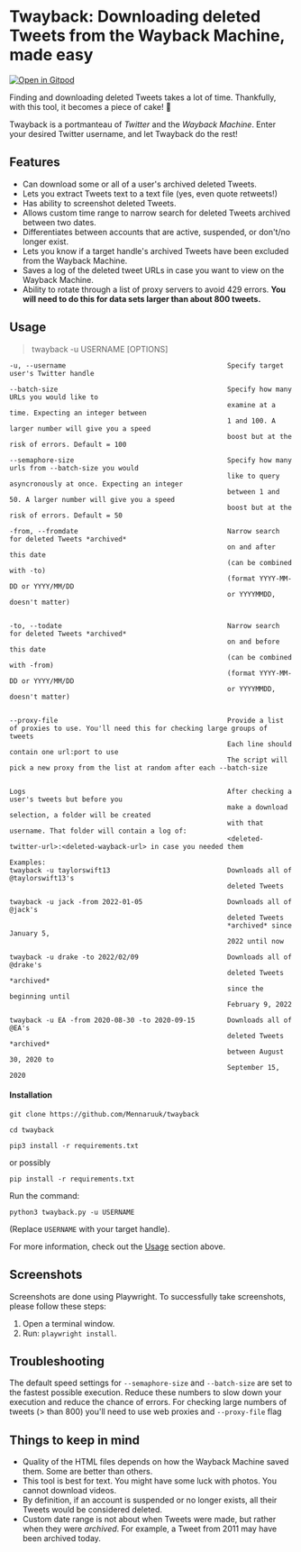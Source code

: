 # Twayback: Downloading deleted Tweets from the Wayback Machine, made easy

[![Open in Gitpod](https://gitpod.io/button/open-in-gitpod.svg)](https://gitpod.io/#https://github.com/gruberdev/twayback)

Finding and downloading deleted Tweets takes a lot of time. Thankfully, with this tool, it becomes a piece of cake! 🎂

Twayback is a portmanteau of *Twitter* and the *Wayback Machine*. Enter your desired Twitter username, and let Twayback do the rest!

## Features
 - Can download some or all of a user's archived deleted Tweets.
 - Lets you extract Tweets text to a text file (yes, even quote retweets!)
 - Has ability to screenshot deleted Tweets.
 - Allows custom time range to narrow search for deleted Tweets archived between two dates.
 - Differentiates between accounts that are active, suspended, or don't/no longer exist.
 - Lets you know if a target handle's archived Tweets have been excluded from the Wayback Machine.
 - Saves a log of the deleted tweet URLs in case you want to view on the Wayback Machine.
 - Ability to rotate through a list of proxy servers to avoid 429 errors. **You will need to do this for data sets larger than about 800 tweets.**

## Usage
>    twayback -u USERNAME [OPTIONS]
    
    -u, --username                                        Specify target user's Twitter handle

    --batch-size                                          Specify how many URLs you would like to 
                                                          examine at a time. Expecting an integer between
                                                          1 and 100. A larger number will give you a speed
                                                          boost but at the risk of errors. Default = 100

    --semaphore-size                                      Specify how many urls from --batch-size you would 
                                                          like to query asyncronously at once. Expecting an integer
                                                          between 1 and 50. A larger number will give you a speed
                                                          boost but at the risk of errors. Default = 50
    
    -from, --fromdate                                     Narrow search for deleted Tweets *archived*
                                                          on and after this date
                                                          (can be combined with -to)
                                                          (format YYYY-MM-DD or YYYY/MM/DD
                                                          or YYYYMMDD, doesn't matter)
                                                          
                                            
    -to, --todate                                         Narrow search for deleted Tweets *archived*
                                                          on and before this date
                                                          (can be combined with -from)
                                                          (format YYYY-MM-DD or YYYY/MM/DD
                                                          or YYYYMMDD, doesn't matter)


    --proxy-file                                          Provide a list of proxies to use. You'll need this for checking large groups of tweets
                                                          Each line should contain one url:port to use
                                                          The script will pick a new proxy from the list at random after each --batch-size       

    
    Logs                                                  After checking a user's tweets but before you
                                                          make a download selection, a folder will be created
                                                          with that username. That folder will contain a log of:
                                                          <deleted-twitter-url>:<deleted-wayback-url> in case you needed them

    Examples:
    twayback -u taylorswift13                             Downloads all of @taylorswift13's
                                                          deleted Tweets
    
    twayback -u jack -from 2022-01-05                     Downloads all of @jack's
                                                          deleted Tweets
                                                          *archived* since January 5,
                                                          2022 until now
    
    twayback -u drake -to 2022/02/09                      Downloads all of @drake's
                                                          deleted Tweets *archived*
                                                          since the beginning until
                                                          February 9, 2022
    
    twayback -u EA -from 2020-08-30 -to 2020-09-15        Downloads all of @EA's
                                                          deleted Tweets *archived*
                                                          between August 30, 2020 to
                                                          September 15, 2020

    

#### Installation
 ```
 git clone https://github.com/Mennaruuk/twayback
 ``` 
 
 ```
 cd twayback
 ```
 
 ```
 pip3 install -r requirements.txt
 ```
 or possibly
 ```
 pip install -r requirements.txt
 ```
 
Run the command:
```
python3 twayback.py -u USERNAME

```
(Replace `USERNAME` with your target handle).


For more information, check out the [Usage](#usage) section above.

## Screenshots

Screenshots are done using Playwright. To successfully take screenshots, please follow these steps:
 1. Open a terminal window.
 2. Run: `playwright install`.

## Troubleshooting
The default speed settings for `--semaphore-size` and `--batch-size` are set to the fastest possible execution. Reduce these numbers to slow down your execution and reduce the chance of errors. 
For checking large numbers of tweets (> than 800) you'll need to use web proxies and `--proxy-file` flag

## Things to keep in mind
 - Quality of the HTML files depends on how the Wayback Machine saved them. Some are better than others.
 - This tool is best for text. You might have some luck with photos. You cannot download videos.
 - By definition, if an account is suspended or no longer exists, all their Tweets would be considered deleted.
 - Custom date range is not about when Tweets were made, but rather when they were _archived_. For example, a Tweet from 2011 may have been archived today.


